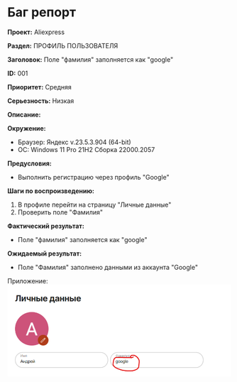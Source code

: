 # Баг репорт

**Проект:** Aliexpress

**Раздел:** ПРОФИЛЬ ПОЛЬЗОВАТЕЛЯ

**Заголовок:**  Поле "фамилия" заполняется как "google"

**ID:** 001

 **Приоритет:** Средняя

 **Серьезность:** Низкая

**Описание:**

**Окружение:**  

* Браузер: Яндекс v.23.5.3.904 (64-bit)
* OC: Windows 11 Pro 21H2 Сборка 22000.2057

**Предусловия:**

* Выполнить регистрацию через профиль "Google"

**Шаги по воспроизведению:**

1. В профиле перейти на страницу "Личные данные"
2. Проверить поле "Фамилия"

**Фактический результат:**

* Поле "фамилия" заполняется как "google"

**Ожидаемый результат:**

* Поле "Фамилия" заполнено данными из аккаунта "Google"

Приложение:  
![Фамилия](../assets/img_ex_t/surname.png "Фамилия google")
